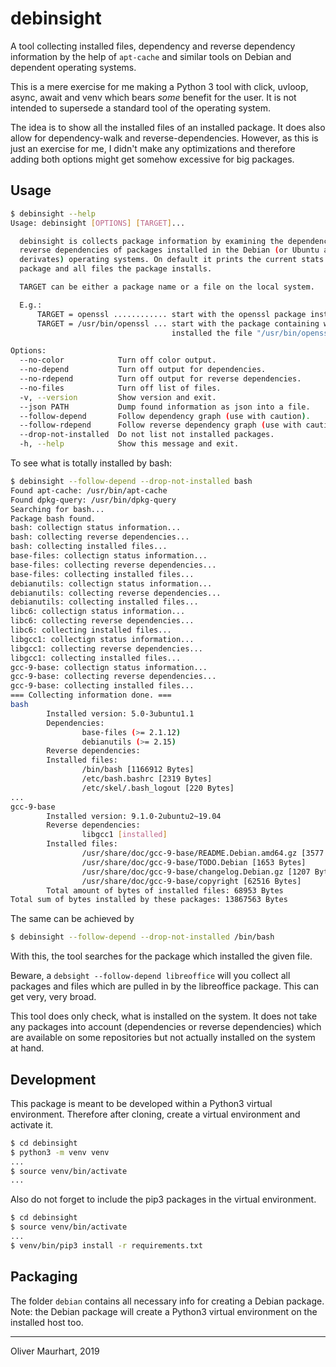 # debinsight

A tool collecting installed files, dependency and reverse dependency 
information by the help of `apt-cache` and similar tools on Debian and 
dependent operating systems.

This is a mere exercise for me making a Python 3 tool with click, uvloop, 
async, await and venv which bears _some_ benefit for the user. It is not intended
to supersede a standard tool of the operating system.

The idea is to show all the installed files of an installed package. It does also
allow for dependency-walk and reverse-dependencies. However, as this is just an
exercise for me, I didn't make any optimizations and therefore adding both options
might get somehow excessive for big packages.

## Usage

```bash
$ debinsight --help
Usage: debinsight [OPTIONS] [TARGET]...

  debinsight is collects package information by examining the dependency and
  reverse dependencies of packages installed in the Debian (or Ubuntu and
  derivates) operating systems. On default it prints the current stats of a
  package and all files the package installs.

  TARGET can be either a package name or a file on the local system.

  E.g.:
      TARGET = openssl ............ start with the openssl package installed.
      TARGET = /usr/bin/openssl ... start with the package containing which had
                                    installed the file "/usr/bin/openssl".

Options:
  --no-color            Turn off color output.
  --no-depend           Turn off output for dependencies.
  --no-rdepend          Turn off output for reverse dependencies.
  --no-files            Turn off list of files.
  -v, --version         Show version and exit.
  --json PATH           Dump found information as json into a file.
  --follow-depend       Follow dependency graph (use with caution).
  --follow-rdepend      Follow reverse dependency graph (use with caution).
  --drop-not-installed  Do not list not installed packages.
  -h, --help            Show this message and exit.
```

To see what is totally installed by bash:

```bash
$ debinsight --follow-depend --drop-not-installed bash
Found apt-cache: /usr/bin/apt-cache
Found dpkg-query: /usr/bin/dpkg-query
Searching for bash...
Package bash found.
bash: collectign status information...
bash: collecting reverse dependencies...
bash: collecting installed files...
base-files: collectign status information...
base-files: collecting reverse dependencies...
base-files: collecting installed files...
debianutils: collectign status information...
debianutils: collecting reverse dependencies...
debianutils: collecting installed files...
libc6: collectign status information...
libc6: collecting reverse dependencies...
libc6: collecting installed files...
libgcc1: collectign status information...
libgcc1: collecting reverse dependencies...
libgcc1: collecting installed files...
gcc-9-base: collectign status information...
gcc-9-base: collecting reverse dependencies...
gcc-9-base: collecting installed files...
=== Collecting information done. ===
bash
        Installed version: 5.0-3ubuntu1.1
        Dependencies: 
                base-files (>= 2.1.12)
                debianutils (>= 2.15)
        Reverse dependencies: 
        Installed files: 
                /bin/bash [1166912 Bytes]
                /etc/bash.bashrc [2319 Bytes]
                /etc/skel/.bash_logout [220 Bytes]
...
gcc-9-base
        Installed version: 9.1.0-2ubuntu2~19.04
        Reverse dependencies: 
                libgcc1 [installed]
        Installed files: 
                /usr/share/doc/gcc-9-base/README.Debian.amd64.gz [3577 Bytes]
                /usr/share/doc/gcc-9-base/TODO.Debian [1653 Bytes]
                /usr/share/doc/gcc-9-base/changelog.Debian.gz [1207 Bytes]
                /usr/share/doc/gcc-9-base/copyright [62516 Bytes]
        Total amount of bytes of installed files: 68953 Bytes
Total sum of bytes installed by these packages: 13867563 Bytes
```

The same can be achieved by
```bash
$ debinsight --follow-depend --drop-not-installed /bin/bash
```
With this, the tool searches for the package which installed the given file.

Beware, a `debsight --follow-depend libreoffice` will you collect all packages and files which
are pulled in by the libreoffice package. This can get very, very broad.


This tool does only check, what is installed on the system. It does not take any packages into 
account (dependencies or reverse dependencies) which are available on some repositories but not 
actually installed on the system at hand.


## Development

This package is meant to be developed within a Python3 virtual environment.
Therefore after cloning, create a virtual environment and activate it.
```bash
$ cd debinsight
$ python3 -m venv venv
...
$ source venv/bin/activate
...
```
Also do not forget to include the pip3 packages in the virtual environment.
```bash
$ cd debinsight
$ source venv/bin/activate
...
$ venv/bin/pip3 install -r requirements.txt
```

## Packaging

The folder `debian` contains all necessary info for creating a Debian 
package. Note: the Debian package will create a Python3 virtual environment
on the installed host too.


---

Oliver Maurhart, 2019

